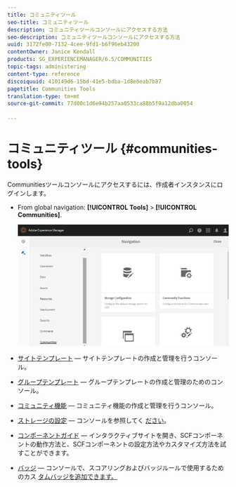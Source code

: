 ```yaml
---
title: コミュニティツール
seo-title: コミュニティツール
description: コミュニティツールコンソールにアクセスする方法
seo-description: コミュニティツールコンソールにアクセスする方法
uuid: 3172fe00-7132-4cee-9fd1-b6f96eb43200
contentOwner: Janice Kendall
products: SG_EXPERIENCEMANAGER/6.5/COMMUNITIES
topic-tags: administering
content-type: reference
discoiquuid: 410149d6-15bd-41e5-bdba-1d8e6eab7b87
pagetitle: Communities Tools
translation-type: tm+mt
source-git-commit: 77d00c1d6e94b257aa0533ca88b5f9a12dba0054

---
```



# コミュニティツール {#communities-tools}

Communitiesツールコンソールにアクセスするには、作成者インスタンスにログインします。

* From global navigation: **[!UICONTROL Tools]** > **[!UICONTROL Communities]**.

   ![chlimage_1-129](assets/chlimage_1-129.png)

* [サイトテンプレート](sites.md) — サイトテンプレートの作成と管理を行うコンソール。

* [グループテンプレート](tools-groups.md) — グループテンプレートの作成と管理のためのコンソール。

* [コミュニティ機能](functions.md) — コミュニティ機能の作成と管理を行うコンソール。

* [ストレージの設定](srp-config.md) — コンソールを参照してく [ださい](working-with-srp.md)。

* [コンポーネントガイド](components-guide.md) — インタラクティブサイトを開き、SCFコンポーネントの動作方法と、SCFコンポーネントの設定方法やカスタマイズ方法を試すことができます。

* [バッジ](badges.md) — コンソールで、スコアリングおよびバッジルールで使用するためのカス [タムバッジを追加できます。](implementing-scoring.md)

